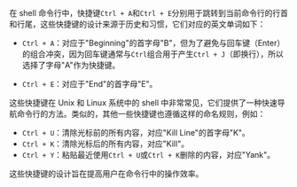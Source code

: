 在 shell 命令行中，快捷键`Ctrl + A`和`Ctrl + E`分别用于跳转到当前命令行的行首和行尾，这些快捷键的设计来源于历史和习惯，它们对应的英文单词如下：

- `Ctrl + A`：对应于"Beginning"的首字母"B"，但为了避免与回车键（Enter）的组合冲突，因为回车键通常与`Ctrl`组合用于产生`Ctrl + J`（即换行），所以选择了字母"A"作为快捷键。

- `Ctrl + E`：对应于"End"的首字母"E"。

这些快捷键在 Unix 和 Linux 系统中的 shell 中非常常见，它们提供了一种快速导航命令行的方法。类似的，其他一些快捷键也遵循这样的命名规则，例如：

- `Ctrl + U`：清除光标前的所有内容，对应"Kill Line"的首字母"K"。
- `Ctrl + K`：清除光标后的所有内容，对应"Kill"。
- `Ctrl + Y`：粘贴最近使用`Ctrl + U`或`Ctrl + K`删除的内容，对应"Yank"。

这些快捷键的设计旨在提高用户在命令行中的操作效率。
